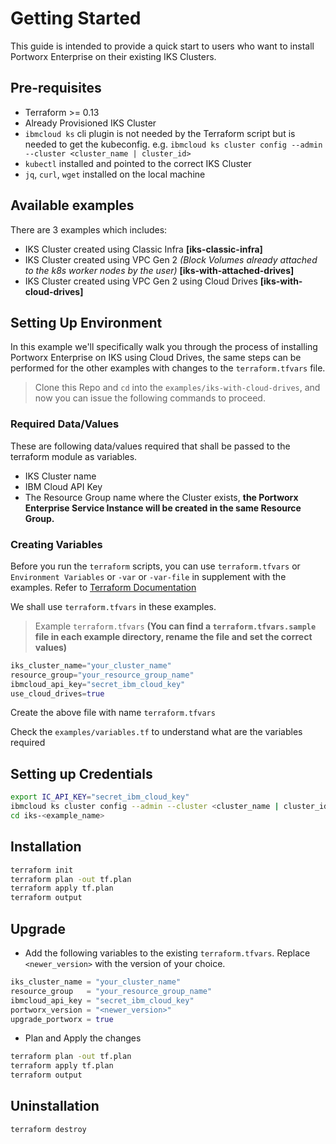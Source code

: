 # Getting Started
This guide is intended to provide a quick start to users who want to install Portworx Enterprise on their existing IKS Clusters.
## Pre-requisites
- Terraform >= 0.13
- Already Provisioned IKS Cluster
- `ibmcloud ks` cli plugin is not needed by the Terraform script but is needed to get the kubeconfig. e.g. `ibmcloud ks cluster config --admin --cluster <cluster_name | cluster_id>`
- `kubectl` installed and pointed to the correct IKS Cluster
- `jq`, `curl`, `wget` installed on the local machine


## Available examples
There are 3 examples which includes:
- IKS Cluster created using Classic Infra **[iks-classic-infra]**
- IKS Cluster created using VPC Gen 2 *(Block Volumes already attached to the k8s worker nodes by the user)* **[iks-with-attached-drives]**
- IKS Cluster created using VPC Gen 2 using Cloud Drives **[iks-with-cloud-drives]**

## Setting Up Environment
In this example we'll specifically walk you through the process of installing Portworx Enterprise on IKS using Cloud Drives, the same steps can be performed for the other examples with changes to the `terraform.tfvars` file.
>Clone this Repo and `cd` into the `examples/iks-with-cloud-drives`, and now you can issue the following commands to proceed.

### Required Data/Values
These are following data/values required that shall be passed to the terraform module as variables.
- IKS Cluster name
- IBM Cloud API Key
- The Resource Group name where the Cluster exists, **the Portworx Enterprise Service Instance will be created in the same Resource Group.**

### Creating Variables
Before you run the `terraform` scripts, you can use `terraform.tfvars` or `Environment Variables` or `-var` or `-var-file` in supplement with the examples. Refer to [Terraform Documentation](https://www.terraform.io/language/values/variables#assigning-values-to-root-module-variables)

We shall use `terraform.tfvars` in these examples.

>Example `terraform.tfvars`
>**(You can find a `terraform.tfvars.sample` file in each example directory, rename the file and set the correct values)**
```terraform
iks_cluster_name="your_cluster_name"
resource_group="your_resource_group_name"
ibmcloud_api_key="secret_ibm_cloud_key"
use_cloud_drives=true
```
Create the above file with name `terraform.tfvars`

Check the `examples/variables.tf` to understand what are the variables required

## Setting up Credentials
```sh
export IC_API_KEY="secret_ibm_cloud_key"
ibmcloud ks cluster config --admin --cluster <cluster_name | cluster_id>
cd iks-<example_name>
```

## Installation
```sh
terraform init
terraform plan -out tf.plan
terraform apply tf.plan
terraform output
```

## Upgrade
- Add the following variables to the existing `terraform.tfvars`. Replace `<newer_version>` with the version of your choice.
```terraform
iks_cluster_name = "your_cluster_name"
resource_group   = "your_resource_group_name"
ibmcloud_api_key = "secret_ibm_cloud_key"
portworx_version = "<newer_version>"
upgrade_portworx = true
```
- Plan and Apply the changes
```sh
terraform plan -out tf.plan
terraform apply tf.plan
terraform output
```

## Uninstallation
```sh
terraform destroy
```